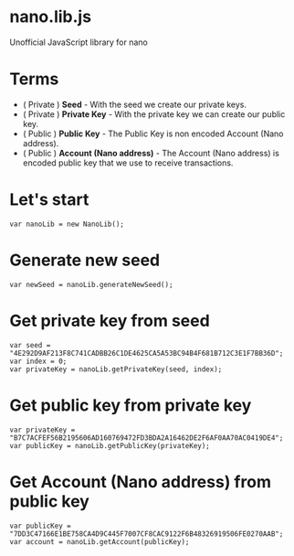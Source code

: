 
# nano.lib.js  
Unofficial JavaScript library for nano  
  
# Terms  

 - ( Private ) **Seed** - With the seed we create our private keys.
 - ( Private ) **Private Key** - With the private key we can create our public key.
 - ( Public ) **Public Key** - The Public Key is non encoded Account (Nano address). 
 - ( Public ) **Account (Nano address)** - The Account (Nano address) is encoded public key that we use to receive transactions.
 
 # Let's start
	var nanoLib = new NanoLib(); 
 # Generate new seed
	var newSeed = nanoLib.generateNewSeed(); 
 # Get private key from seed
 	var seed = "4E292D9AF213F8C741CADBB26C1DE4625CA5A53BC94B4F681B712C3E1F7BB36D";
 	var index = 0;
	var privateKey = nanoLib.getPrivateKey(seed, index);
 # Get public key from private key
 	var privateKey = "B7C7ACFEF56B2195606AD160769472FD3BDA2A16462DE2F6AF0AA70AC0419DE4";
	var publicKey = nanoLib.getPublicKey(privateKey); 
 # Get Account (Nano address) from public key
 	var publicKey = "7DD3C47166E1BE758CA4D9C445F7007CF8CAC9122F6B48326919506FE0270AAB";
	var account = nanoLib.getAccount(publicKey);